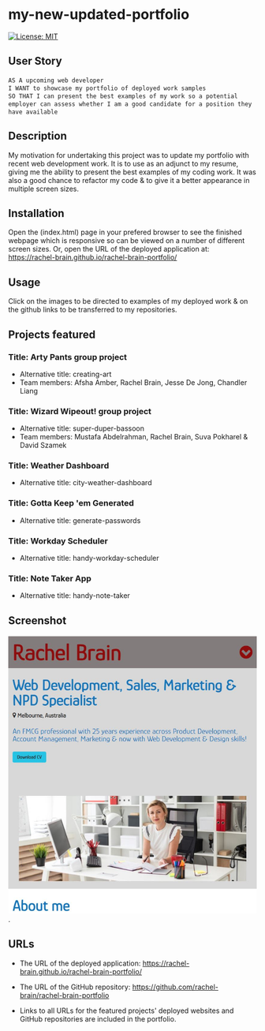 # my-new-updated-portfolio


[![License: MIT](https://img.shields.io/badge/License-MIT-yellow.svg)](https://opensource.org/licenses/MIT)

## User Story

```
AS A upcoming web developer
I WANT to showcase my portfolio of deployed work samples
SO THAT I can present the best examples of my work so a potential employer can assess whether I am a good candidate for a position they have available
```

## Description
My motivation for undertaking this project was to update my portfolio with recent web development work.  It is to use as an adjunct to my resume, giving me the ability to present the best examples of my coding work.  It was also a good chance to refactor my code & to give it a better appearance in multiple screen sizes.

## Installation
Open the (index.html) page in your prefered browser to see the finished webpage which is responsive so can be viewed on a number of different screen sizes.  Or, open the URL of the deployed application at: https://rachel-brain.github.io/rachel-brain-portfolio/ 

## Usage
Click on the images to be directed to examples of my deployed work & on the github links to be transferred to my repositories.

## Projects featured
### Title: Arty Pants group project
* Alternative title: creating-art
* Team members: Afsha Amber, Rachel Brain, Jesse De Jong, Chandler Liang

### Title: Wizard Wipeout! group project
* Alternative title: super-duper-bassoon
* Team members: Mustafa Abdelrahman, Rachel Brain, Suva Pokharel & David Szamek

### Title: Weather Dashboard
* Alternative title: city-weather-dashboard

### Title: Gotta Keep 'em Generated
* Alternative title: generate-passwords

### Title: Workday Scheduler
* Alternative title: handy-workday-scheduler

### Title: Note Taker App
* Alternative title: handy-note-taker

## Screenshot
![Rachel Brain's portfolio webpage on a small screen is shown.](./assets/images/screenshot-of-portfolio-website-2021.09.JPG).

## URLs
* The URL of the deployed application:  https://rachel-brain.github.io/rachel-brain-portfolio/
* The URL of the GitHub repository:     https://github.com/rachel-brain/rachel-brain-portfolio

* Links to all URLs for the featured projects' deployed websites and GitHub repositories are included in the portfolio.